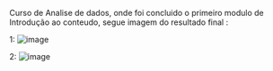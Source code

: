 Curso de Analise de dados, onde foi concluido o primeiro modulo de Introdução ao conteudo, segue imagem do resultado final : 

1: 
![image](https://github.com/user-attachments/assets/614a6065-6cb1-4f2c-84c6-77813ba51a8f)


2:
![image](https://github.com/user-attachments/assets/0ec026e3-d4cb-482a-8fc4-2105246bcee1)



